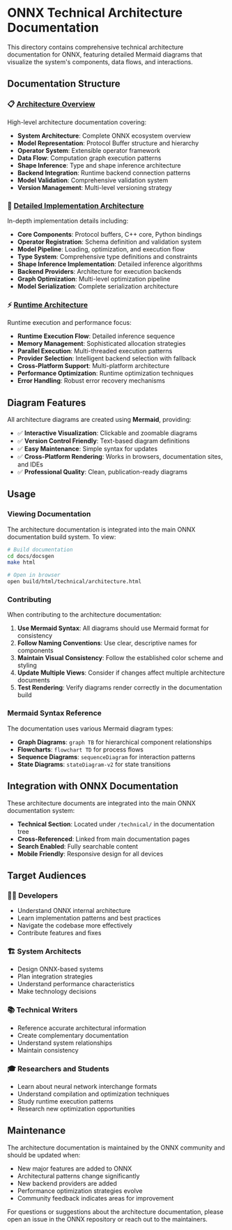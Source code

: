 # ONNX Technical Architecture Documentation

This directory contains comprehensive technical architecture documentation for ONNX, featuring detailed Mermaid diagrams that visualize the system's components, data flows, and interactions.

## Documentation Structure

### 📋 [Architecture Overview](architecture.md)
High-level architecture documentation covering:
- **System Architecture**: Complete ONNX ecosystem overview
- **Model Representation**: Protocol Buffer structure and hierarchy  
- **Operator System**: Extensible operator framework
- **Data Flow**: Computation graph execution patterns
- **Shape Inference**: Type and shape inference architecture
- **Backend Integration**: Runtime backend connection patterns
- **Model Validation**: Comprehensive validation system
- **Version Management**: Multi-level versioning strategy

### 🔧 [Detailed Implementation Architecture](detailed-architecture.md)
In-depth implementation details including:
- **Core Components**: Protocol buffers, C++ core, Python bindings
- **Operator Registration**: Schema definition and validation system
- **Model Pipeline**: Loading, optimization, and execution flow
- **Type System**: Comprehensive type definitions and constraints
- **Shape Inference Implementation**: Detailed inference algorithms
- **Backend Providers**: Architecture for execution backends
- **Graph Optimization**: Multi-level optimization pipeline
- **Model Serialization**: Complete serialization architecture

### ⚡ [Runtime Architecture](runtime-architecture.md)
Runtime execution and performance focus:
- **Runtime Execution Flow**: Detailed inference sequence
- **Memory Management**: Sophisticated allocation strategies
- **Parallel Execution**: Multi-threaded execution patterns
- **Provider Selection**: Intelligent backend selection with fallback
- **Cross-Platform Support**: Multi-platform architecture
- **Performance Optimization**: Runtime optimization techniques
- **Error Handling**: Robust error recovery mechanisms

## Diagram Features

All architecture diagrams are created using **Mermaid**, providing:

- ✅ **Interactive Visualization**: Clickable and zoomable diagrams
- ✅ **Version Control Friendly**: Text-based diagram definitions
- ✅ **Easy Maintenance**: Simple syntax for updates
- ✅ **Cross-Platform Rendering**: Works in browsers, documentation sites, and IDEs
- ✅ **Professional Quality**: Clean, publication-ready diagrams

## Usage

### Viewing Documentation
The architecture documentation is integrated into the main ONNX documentation build system. To view:

```bash
# Build documentation
cd docs/docsgen
make html

# Open in browser
open build/html/technical/architecture.html
```

### Contributing
When contributing to the architecture documentation:

1. **Use Mermaid Syntax**: All diagrams should use Mermaid format for consistency
2. **Follow Naming Conventions**: Use clear, descriptive names for components
3. **Maintain Visual Consistency**: Follow the established color scheme and styling
4. **Update Multiple Views**: Consider if changes affect multiple architecture documents
5. **Test Rendering**: Verify diagrams render correctly in the documentation build

### Mermaid Syntax Reference

The documentation uses various Mermaid diagram types:

- **Graph Diagrams**: `graph TB` for hierarchical component relationships
- **Flowcharts**: `flowchart TD` for process flows
- **Sequence Diagrams**: `sequenceDiagram` for interaction patterns
- **State Diagrams**: `stateDiagram-v2` for state transitions

## Integration with ONNX Documentation

These architecture documents are integrated into the main ONNX documentation system:

- **Technical Section**: Located under `/technical/` in the documentation tree
- **Cross-Referenced**: Linked from main documentation pages
- **Search Enabled**: Fully searchable content
- **Mobile Friendly**: Responsive design for all devices

## Target Audiences

### 👨‍💻 **Developers**
- Understand ONNX internal architecture
- Learn implementation patterns and best practices
- Navigate the codebase more effectively
- Contribute features and fixes

### 🏗️ **System Architects**
- Design ONNX-based systems
- Plan integration strategies
- Understand performance characteristics
- Make technology decisions

### 📚 **Technical Writers**
- Reference accurate architectural information
- Create complementary documentation
- Understand system relationships
- Maintain consistency

### 🎓 **Researchers and Students**
- Learn about neural network interchange formats
- Understand compilation and optimization techniques
- Study runtime execution patterns
- Research new optimization opportunities

## Maintenance

The architecture documentation is maintained by the ONNX community and should be updated when:

- New major features are added to ONNX
- Architectural patterns change significantly  
- New backend providers are added
- Performance optimization strategies evolve
- Community feedback indicates areas for improvement

For questions or suggestions about the architecture documentation, please open an issue in the ONNX repository or reach out to the maintainers.